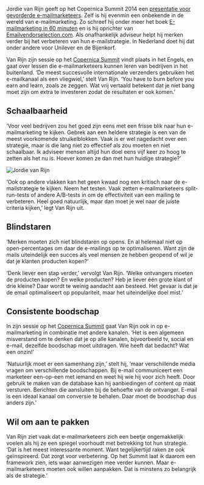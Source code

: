 Jordie van Rijn geeft op het Copernica Summit 2014 een [presentatie voor
gevorderde
e-mailmarketeers](https://www.copernica.com/nl/copernica-summit/sprekers-copernica-summit#jordievanrijn "Jordie van Rijn op het Copernica Summit").
Zelf is hij evenmin een onbekende in de wereld van e-mailmarketing. Zo
schreef hij onder meer het boek [E-mailmarketing in 60
minuten](http://www.bit.ly/zieemail60) en is hij oprichter van
[Emailvendorselection.com](http://emailvendorselection.com). Als
onafhankelijk adviseur helpt hij merken verder bij het verbeteren van
hun e-mailstrategie. In Nederland doet hij dat onder andere voor
Unilever en de Bijenkorf.

Van Rijn zijn sessie op het [Copernica
Summit](https://www.copernica.com/nl/copernica-summit/copernica-summit)
vindt plaats in het Engels, en gaat over lessen die e-mailmarketeers
kunnen leren van bedrijven in het buitenland. ‘De meest succesvolle
internationale verzenders gebruiken het e-mailkanaal als een vliegwiel,’
stelt Van Rijn. ‘You have to burn before you earn and learn, zoals ze
zeggen. Wat vrij vertaald betekent dat je niet bang moet zijn om extra
te investeren zodat de resultaten er ook komen.’

Schaalbaarheid
--------------

‘Voor veel bedrijven zou het goed zijn eens met een frisse blik naar hun
e-mailmarketing te kijken. Gebrek aan een heldere strategie is een van
de meest voorkomende struikelblokken. Vaak is er wel nagedacht over een
strategie, maar is die lang niet zo effectief als zou moeten en niet
schaalbaar. Ik adviseer mensen altijd hun doel eens vijf keer zo hoog te
zetten als het nu is. Hoever komen ze dan met hun huidige strategie?’

![Jordie van Rijn](articlesblog/jordie-van-rijn.jpg)

‘Ook op andere vlakken kan het geen kwaad nog een kritisch naar de
e-mailstrategie te kijken. Neem het testen. Vaak zetten e-mailmarketeers
split-run-tests of andere A/B-tests in om de effectiviteit van een
mailing te verbeteren. Heel goed natuurlijk, maar dan moet je wel naar
de juiste criteria kijken,’ legt Van Rijn uit.

Blindstaren
-----------

‘Merken moeten zich niet blindstaren op opens. En al helemaal niet op
open-percentages om daar de e-mailings op te optimaliseren. Want zijn de
mails uiteindelijk een succes als veel mensen ze hebben geopend of wil
je dat je klanten producten kopen?’

‘Denk liever een stap verder,’ vervolgt Van Rijn. ‘Welke ontvangers
moeten de producten kopen? En welke producten? Heb je liever één grote
klant of drie kleine? Daar wordt te weinig aandacht aan besteed. Het
gevaar is dat je de email optimaliseert op populariteit, maar het
uiteindelijke doel mist.’

Consistente boodschap
---------------------

In zijn sessie op het [Copernica
Summit](https://www.copernica.com/nl/copernica-summit/copernica-summit)
gaat Van Rijn ook in op e-mailmarketing in combinatie met andere
kanalen. ‘Het is een algemeen misverstand om te denken dat je op alle
kanalen, bijvoorbeeld tv, social en e-mail, dezelfde boodschap moet
uitdragen. Wie heeft dat bedacht? Wat een onzin!’

‘Natuurlijk moet er een samenhang zijn,’ stelt hij, ‘maar verschillende
media vragen om verschillende boodschappen. Bij e-mail communiceert een
marketeer een-op-een met iemand en weet hij wie hij voor zich heeft.
Door gebruik te maken van de database kan hij aanbiedingen of content op
maat versturen. Berichten die aansluiten bij de behoefte van de
ontvanger. E-mail is een ideaal kanaal om conversie te behalen. Daar
moet de boodschap dus anders zijn.’

Wil om aan te pakken
--------------------

Van Rijn ziet vaak dat e-mailmarketeers zich een beetje ongemakkelijk
voelen als hij ze een spiegel voorhoudt met betrekking tot hun
strategie. ‘Dat is het meest interessante moment. Want tegelijkertijd
raken ze ook geïnspireerd. Dat zorgt voor verbetering. Op het Summit
laat ik daarom een framework zien, iets waar aanwezigen mee verder
kunnen. Maar e-mailmarketeers moeten ook willen aanpakken. Dat is
minstens zo belangrijk als de strategie.’
